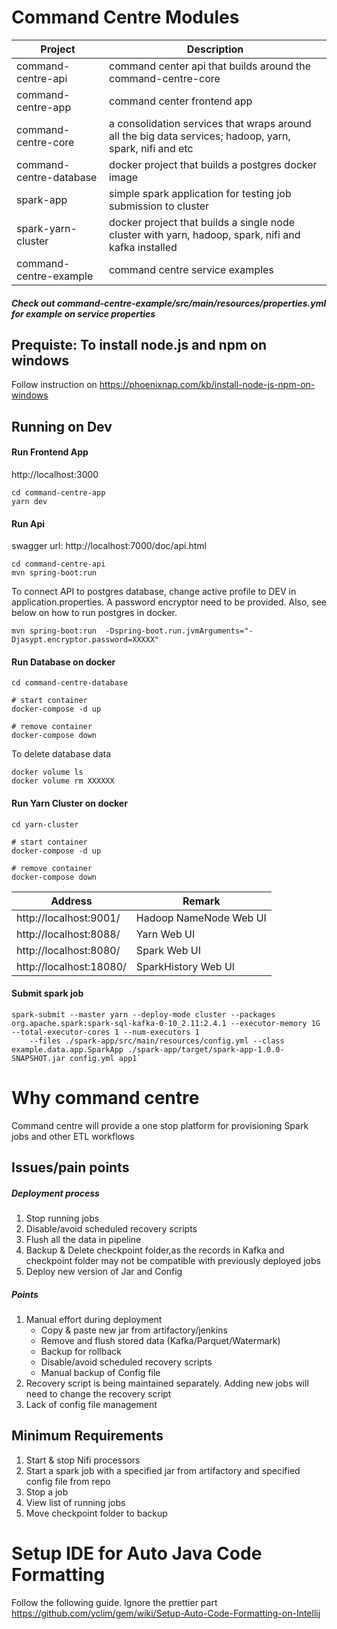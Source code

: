 # Command Centre Modules

| Project     | Description |
| ----------- | ----------- |
| command-centre-api      |  command center api that builds around the command-centre-core |
| command-centre-app      |  command center frontend app      |
| command-centre-core   |   a consolidation services that wraps around all the big data services; hadoop, yarn, spark, nifi and etc       |
| command-centre-database   |  docker project that builds a postgres docker image           |
| spark-app   | simple spark application for testing job submission to cluster        |
| spark-yarn-cluster   | docker project that builds a single node cluster with yarn, hadoop, spark, nifi and kafka installed        |
| command-centre-example   |  command centre service examples      |

##### Check out command-centre-example/src/main/resources/properties.yml for example on service properties  

## Prequiste: To install node.js and npm on windows
Follow instruction on https://phoenixnap.com/kb/install-node-js-npm-on-windows


## Running on Dev
#### Run Frontend App
http://localhost:3000
```
cd command-centre-app
yarn dev
```
#### Run Api
swagger url: http://localhost:7000/doc/api.html
```
cd command-centre-api
mvn spring-boot:run 
```
To connect API to postgres database, change active profile to DEV in application.properties. 
A password encryptor need to be provided. Also, see below on how to run postgres in docker.

```
mvn spring-boot:run  -Dspring-boot.run.jvmArguments="-Djasypt.encryptor.password=XXXXX"
```

#### Run Database on docker
```
cd command-centre-database

# start container
docker-compose -d up

# remove container
docker-compose down
```

To delete database data
```
docker volume ls
docker volume rm XXXXXX
```

#### Run Yarn Cluster on docker
```
cd yarn-cluster

# start container
docker-compose -d up

# remove container
docker-compose down
```
Address | Remark 
--- | --- 
http://localhost:9001/ | Hadoop NameNode Web UI
http://localhost:8088/ | Yarn Web UI
http://localhost:8080/ | Spark Web UI
http://localhost:18080/ | SparkHistory Web UI
#### Submit spark job
```
spark-submit --master yarn --deploy-mode cluster --packages org.apache.spark:spark-sql-kafka-0-10_2.11:2.4.1 --executor-memory 1G --total-executor-cores 1 --num-executors 1
    --files ./spark-app/src/main/resources/config.yml --class example.data.app.SparkApp ./spark-app/target/spark-app-1.0.0-SNAPSHOT.jar config.yml app1`

```

# Why command centre
Command centre will provide a one stop platform for provisioning Spark jobs and other ETL workflows 
## Issues/pain points
##### Deployment process
1.	Stop running jobs
2.	Disable/avoid scheduled recovery scripts 
3.	Flush all the data in pipeline
4.	Backup & Delete checkpoint folder,as the records in Kafka and checkpoint folder may not be compatible with previously deployed jobs 
5.	Deploy new version of Jar and Config 

##### Points
1.	Manual effort during deployment
      -	Copy & paste new jar from artifactory/jenkins
      -	Remove and flush stored data (Kafka/Parquet/Watermark)
      -	Backup for rollback
      -	Disable/avoid scheduled recovery scripts
      -	Manual backup of Config file
2.	Recovery script is being maintained separately. Adding new jobs will need to change the recovery script
3.	Lack of config file management

## Minimum Requirements
1.	Start & stop Nifi processors
2.	Start a spark job with a specified jar from artifactory and specified config file from repo
3.	Stop a job
4.	View list of running jobs
5.	Move checkpoint folder to backup

# Setup IDE for Auto Java Code Formatting
Follow the following guide. Ignore the prettier part
https://github.com/yclim/gem/wiki/Setup-Auto-Code-Formatting-on-Intellij
